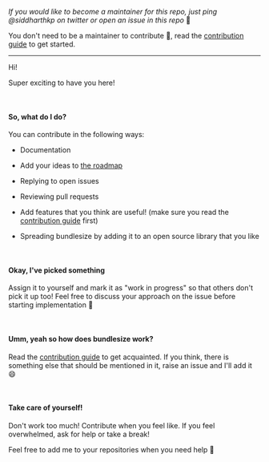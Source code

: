 _If you would like to become a maintainer for this repo, just ping @siddharthkp on twitter or open an issue in this repo_ 🙂

You don't need to be a maintainer to contribute :hugs:, read the [contribution guide](https://github.com/siddharthkp/bundlesize/blob/master/CONTRIBUTING.md) to get started.

----

Hi!

Super exciting to have you here!

&nbsp;

#### So, what do I do?

You can contribute in the following ways:

- Documentation

- Add your ideas to [the roadmap](https://github.com/siddharthkp/bundlesize/blob/master/roadmap.md)

- Replying to open issues

- Reviewing pull requests

- Add features that you think are useful! (make sure you read the [contribution guide](https://github.com/siddharthkp/bundlesize/blob/master/CONTRIBUTING.md) first)

- Spreading bundlesize by adding it to an open source library that you like

&nbsp;

#### Okay, I've picked something

Assign it to yourself and mark it as "work in progress" so that others don't pick it up too! Feel free to discuss your approach on the issue before starting implementation 🙂

&nbsp;

#### Umm, yeah so how does bundlesize work?

Read the [contribution guide](https://github.com/siddharthkp/bundlesize/blob/master/CONTRIBUTING.md) to get acquainted.
If you think, there is something else that should be mentioned in it, raise an issue and I'll add it :smile:

&nbsp;

#### Take care of yourself!

Don't work too much! Contribute when you feel like. If you feel overwhelmed, ask for help or take a break!

Feel free to add me to your repositories when you need help 🙂

&nbsp;
